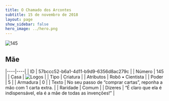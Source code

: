 ```yaml
---
title: O Chamado dos Arcontes
subtitle: 15 de novembro de 2018
layout: page
show_sidebar: false
hero_image: ../hero.png
---
```


![145](https://cdn.keyforgegame.com/media/card_front/pt/341_145_65HF32HQGF2G_pt.png)

## Mãe

|----|----|
| ID | 57bccc52-b6a1-4d11-b9d9-6356d8ac279c |
| Número | 145 |
| Casa | ![Logos](https://archonarcana.com/images/thumb/c/ce/Logos.png/22px-Logos.png "Logos") |
| Tipo | Criatura |
| Atributos | Robô • Cientista |
| Poder | 5 |
| Armadura | 0 |
| Texto | No seu passo de “comprar cartas”, reponha a mão com 1 carta extra. |
| Raridade | Comum |
| Dizeres | “É claro que ela é indispensável, ela é a mãe  de todas as invenções!” |
